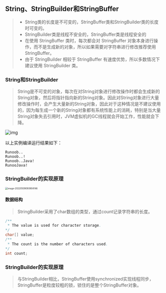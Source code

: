 ## String、StringBuilder和StringBuffer

>- String类的长度是不可变的，StringBuffer类和StringBuilder类的长度时可变的。
>- StringBuilder类是线程不安全的，StringBuffer类是线程安全的
>- 在使用 StringBuffer 类时，每次都会对 StringBuffer 对象本身进行操作，而不是生成新的对象，所以如果需要对字符串进行修改推荐使用 StringBuffer。
>- 由于 StringBuilder 相较于 StringBuffer 有速度优势，所以多数情况下建议使用 StringBuilder 类。



### String和StringBuilder

>String是不可变的对象，每次在对String对象进行修改操作时都会生成新的String对象，然后将指针指向新的String对象。因此对String对象进行大量修改操作时，会产生大量新的String对象，因此对于这种情况是不建议使用的，因为每生成一个新的String对象都有系统性能上的消耗，特别是当大量String对象失去引用时，JVM虚拟机的GC线程就会开始工作，性能就会下降。

![img](https://ldt-typora.oss-cn-shenzhen.aliyuncs.com/img/2021-03-01-java-stringbuffer.svg)

以上实例编译运行结果如下：

```
Runoob..
Runoob..!
Runoob..Java!
RunooJava!
```



### StringBuilder的实现原理

<img src="https://ldt-typora.oss-cn-shenzhen.aliyuncs.com/img/image-20220509093904146.png" alt="image-20220509093904146" style="zoom:50%;" />

#### 数据结构

>StringBuilder采用了char数组的类型，通过count记录字符串的长度。

```java
/**
 * The value is used for character storage.
*/
char[] value;
/**
 * The count is the number of characters used.
*/
int count;
```



### StringBuilder的实现原理

>与StringBuilder相比，StringBuffer使用synchronized实现线程同步，StringBuffer是粒度较粗的锁，锁住的是整个StringBuffer对象。